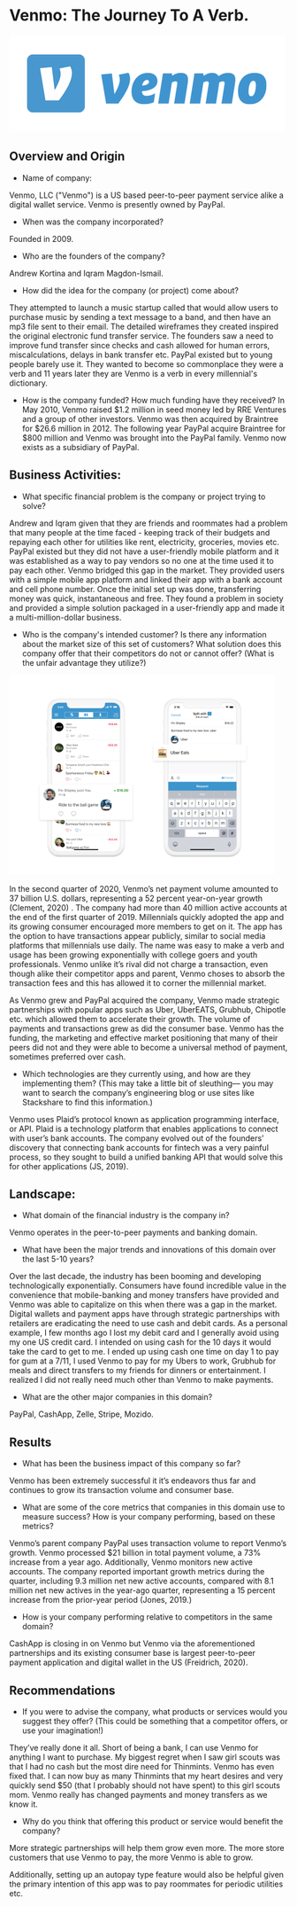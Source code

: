 # Venmo: The Journey To A Verb.
 
 ![](/images/Venmo-4.png)

## Overview and Origin
* Name of company: 
 
Venmo, LLC ("Venmo") is a US based peer-to-peer payment service alike a digital wallet service. Venmo is presently owned by PayPal.
 
* When was the company incorporated? 
 
Founded in 2009.
 
* Who are the founders of the company? 
 
Andrew Kortina and Iqram Magdon-Ismail.
 
* How did the idea for the company (or project) come about?

They attempted to launch a music startup called that would allow users to purchase music by sending a text message to a band, and then have an mp3 file sent to their email. The detailed wireframes they created inspired the original electronic fund transfer service. The founders saw a need to improve fund transfer since checks and cash allowed for human errors, miscalculations, delays in bank transfer etc. PayPal existed but to young people barely use it. They wanted to become so commonplace they were a verb and 11 years later they are Venmo is a verb in every millennial's dictionary.
 
* How is the company funded? How much funding have they received? In May 2010, Venmo raised $1.2 million in seed money led by RRE Ventures and a group of other investors. Venmo was then acquired by Braintree for $26.6 million in 2012. The following year PayPal acquire Braintree for $800 million and Venmo was brought into the PayPal family. Venmo now exists as a subsidiary of PayPal.
 
## Business Activities:
* What specific financial problem is the company or project trying to solve?
 
Andrew and Iqram given that they are friends and roommates had a problem that many people at the time faced - keeping track of their budgets and repaying each other for utilities like rent, electricity, groceries, movies etc. PayPal existed but they did not have a user-friendly mobile platform and it was established as a way to pay vendors so no one at the time used it to pay each other. Venmo bridged this gap in the market. They provided users with a simple mobile app platform and linked their app with a bank account and cell phone number. Once the initial set up was done, transferring money was quick, instantaneous and free. They found a problem in society and provided a simple solution packaged in a user-friendly app and made it a multi-million-dollar business.
 
* Who is the company's intended customer?  Is there any information about the market size of this set of customers?
What solution does this company offer that their competitors do not or cannot offer? (What is the unfair advantage they utilize?)
 
![](/images/Uber-Venmo-Image.jpg)

In the second quarter of 2020, Venmo’s net payment volume amounted to 37 billion U.S. dollars, representing a 52 percent year-on-year growth (Clement, 2020) . The company had more than 40 million active accounts at the end of the first quarter of 2019. Millennials quickly adopted the app and its growing consumer encouraged more members to get on it. The app has the option to have transactions appear publicly, similar to social media platforms that millennials use daily. The name was easy to make a verb and usage has been growing exponentially with college goers and youth professionals. Venmo unlike it’s rival did not charge a transaction, even though alike their competitor apps and parent, Venmo choses to absorb the transaction fees and this has allowed it to corner the millennial market.
 
As Venmo grew and PayPal acquired the company, Venmo made strategic partnerships with popular apps such as Uber, UberEATS, Grubhub, Chipotle etc. which allowed them to accelerate their growth. The volume of payments and transactions grew as did the consumer base. Venmo has the funding, the marketing and effective market positioning that many of their peers did not and they were able to become a universal method of payment, sometimes preferred over cash. 
 
* Which technologies are they currently using, and how are they implementing them? (This may take a little bit of sleuthing–– you may want to search the company’s engineering blog or use sites like Stackshare to find this information.)

Venmo uses Plaid’s protocol known as application programming interface, or API. Plaid is a technology platform that enables applications to connect with user’s bank accounts. The company evolved out of the founders’ discovery that connecting bank accounts for fintech was a very painful process, so they sought to build a unified banking API that would solve this for other applications (JS, 2019).

## Landscape:
* What domain of the financial industry is the company in?

Venmo operates in the peer-to-peer payments and banking domain.

* What have been the major trends and innovations of this domain over the last 5-10 years? 

Over the last decade, the industry has been booming and developing technologically exponentially. Consumers have found incredible value in the convenience that mobile-banking and money transfers have provided and Venmo was able to capitalize on this when there was a gap in the market. Digital wallets and payment apps have through strategic partnerships with retailers are eradicating the need to use cash and debit cards. As a personal example, I few months ago I lost my debit card and I generally avoid using my one US credit card. I intended on using cash for the 10 days it would take the card to get to me. I ended up using cash one time on day 1 to pay for gum at a 7/11, I used Venmo to pay for my Ubers to work, Grubhub for meals and direct transfers to my friends for dinners or entertainment. I realized I did not really need much other than Venmo to make payments.

* What are the other major companies in this domain?

PayPal, CashApp, Zelle, Stripe, Mozido. 

## Results
* What has been the business impact of this company so far?

Venmo has been extremely successful it it’s endeavors thus far and continues to grow its transaction volume and consumer base. 
* What are some of the core metrics that companies in this domain use to measure success? How is your company performing, based on these metrics?

Venmo’s parent company PayPal uses transaction volume to report Venmo’s growth. Venmo processed $21 billion in total payment volume, a 73% increase from a year ago. Additionally, Venmo monitors new active accounts. The company reported important growth metrics during the quarter, including 9.3 million net new active accounts, compared with 8.1 million net new actives in the year-ago quarter, representing a 15 percent increase from the prior-year period (Jones, 2019.)

* How is your company performing relative to competitors in the same domain?

CashApp is closing in on Venmo but Venmo via the aforementioned partnerships and its existing consumer base is largest peer-to-peer payment application and digital wallet in the US (Freidrich, 2020).

## Recommendations
* If you were to advise the company, what products or services would you suggest they offer? (This could be something that a competitor offers, or use your imagination!)

They’ve really done it all. Short of being a bank, I can use Venmo for anything I want to purchase. My biggest regret when I saw girl scouts was that I had no cash but the most dire need for Thinmints. Venmo has even fixed that. I can now buy as many Thinmints that my heart desires and very quickly send $50 (that I probably should not have spent) to this girl scouts mom. Venmo really has changed payments and money transfers as we know it. 

* Why do you think that offering this product or service would benefit the company?

More strategic partnerships will help them grow even more. The more store customers that use Venmo to pay, the more Venmo is able to grow.

Additionally, setting up an autopay type feature would also be helpful given the primary intention of this app was to pay roommates for periodic utilities etc. 

